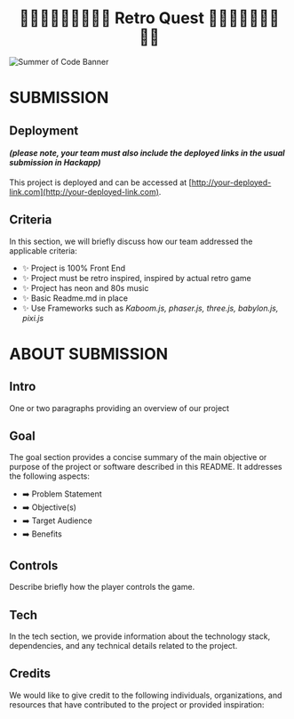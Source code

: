 <h1 align="center"><strong>👨‍🔧👨🏻‍🔧👸🏼🍄🐲 Retro Quest 🐲🍄👸🏼👨🏻‍🔧👨‍🔧</strong></h1>

![Summer of Code Banner](https://res.cloudinary.com/djdefbnij/image/upload/v1690795830/FB9845D5-2359-4863-B550-E76853BCFEC7-1_cmkyvh.jpg)

# SUBMISSION

## Deployment

#### _(please note, your team must also include the deployed links in the usual submission in Hackapp)_

This project is deployed and can be accessed at [http://your-deployed-link.com](http://your-deployed-link.com).

## Criteria

In this section, we will briefly discuss how our team addressed the applicable criteria:

- ✨ Project is 100% Front End
- ✨ Project must be retro inspired, inspired by actual retro game
- ✨ Project has neon and 80s music
- ✨ Basic Readme.md in place
- ✨ Use Frameworks such as _Kaboom.js, phaser.js, three.js, babylon.js, pixi.js_

# ABOUT SUBMISSION

## Intro

One or two paragraphs providing an overview of our project

## Goal

The goal section provides a concise summary of the main objective or purpose of the project or software described in this README. It addresses the following aspects:

- ➡️ Problem Statement
- ➡️ Objective(s)
- ➡️ Target Audience
- ➡️ Benefits

## Controls

Describe briefly how the player controls the game.

## Tech

In the tech section, we provide information about the technology stack, dependencies, and any technical details related to the project.

## Credits

We would like to give credit to the following individuals, organizations, and resources that have contributed to the project or provided inspiration:
